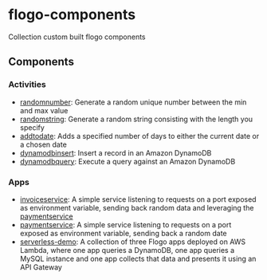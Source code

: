 # flogo-components
Collection custom built flogo components

## Components

### Activities
* [randomnumber](activity/randomnumber): Generate a random unique number between the min and max value
* [randomstring](activity/randomstring): Generate a random string consisting with the length you specify
* [addtodate](activity/addtodate): Adds a specified number of days to either the current date or a chosen date
* [dynamodbinsert](activity/dynamodbinsert): Insert a record in an Amazon DynamoDB
* [dynamodbquery](activity/dynamodbquery): Execute a query against an Amazon DynamoDB

### Apps
* [invoiceservice](apps/invoiceservice): A simple service listening to requests on a port exposed as environment variable, sending back random data and leveraging the [paymentservice](apps/paymentservice)
* [paymentservice](apps/paymentservice): A simple service listening to requests on a port exposed as environment variable, sending back a random date
* [serverless-demo](apps/serverless-demo): A collection of three Flogo apps deployed on AWS Lambda, where one app queries a DynamoDB, one app queries a MySQL instance and one app collects that data and presents it using an API Gateway
